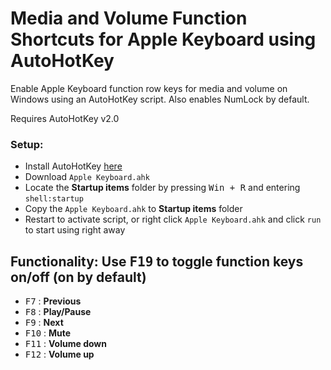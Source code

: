 # Media and Volume Function Shortcuts for Apple Keyboard using AutoHotKey

Enable Apple Keyboard function row keys for media and volume on Windows using an AutoHotKey script. Also enables NumLock by default.

Requires AutoHotKey v2.0

### Setup:
* Install AutoHotKey [here](https://www.autohotkey.com/)
* Download `Apple Keyboard.ahk`
* Locate the **Startup items** folder by pressing <kbd>Win + R</kbd> and entering `shell:startup`
* Copy the `Apple Keyboard.ahk` to **Startup items** folder
* Restart to activate script, or right click `Apple Keyboard.ahk` and click `run` to start using right away

## Functionality: Use <kbd>F19</kbd> to toggle function keys on/off (on by default)

 * <kbd>F7</kbd> : **Previous**
 * <kbd>F8</kbd> : **Play/Pause**
 * <kbd>F9</kbd> : **Next**
 * <kbd>F10</kbd> : **Mute**
 * <kbd>F11</kbd> : **Volume down**
 * <kbd>F12</kbd> : **Volume up**
